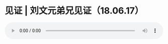 # 见证 | 刘文元弟兄见证（18.06.17）

<audio style="width: 100%;" preload="false" controls controlslist="nodownload"><source src="//file.simai.life/audio/mp3/old/25650.mp3" type="audio/mpeg">Your browser does not support the audio element.</audio>


